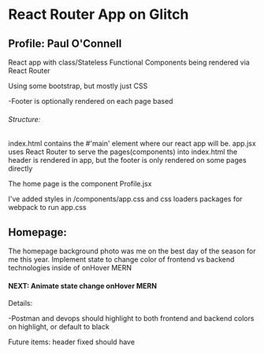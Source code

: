 # React Router App on Glitch

## Profile: Paul O'Connell

React app with class/Stateless Functional Components being rendered via React Router

Using some bootstrap, but mostly just CSS

-Footer is optionally rendered on each page based

###### Structure:
index.html contains the #'main' element where our react app will be.
app.jsx uses React Router to serve the pages(components) into index.html
the header is rendered in app, but the footer is only rendered on some pages directly

The home page is the component Profile.jsx

I've added styles in /components/app.css and css loaders packages for webpack to run app.css

## Homepage:
The homepage background photo was me on the best day of the season for me this year.
Implement state to change color of frontend vs backend technologies inside of onHover MERN

#### NEXT: Animate state change onHover MERN
Details:

-Postman and devops should highlight to both frontend and backend colors on highlight, or default
to black


Future items:
header fixed should have 
